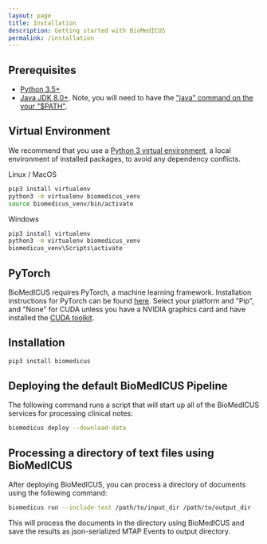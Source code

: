 ```yaml
---
layout: page
title: Installation
description: Getting started with BioMedICUS
permalink: /installation
---
```


## Prerequisites

- [Python 3.5+](https://www.python.org/)
- [Java JDK 8.0+](https://adoptopenjdk.net/index.html). Note, you will need to have the ["java" command on the your "$PATH"](https://www.java.com/en/download/help/path.xml).

## Virtual Environment

We recommend that you use a [Python 3 virtual environment](https://docs.python-guide.org/dev/virtualenvs/#lower-level-virtualenv), a local environment of installed packages, to avoid any dependency conflicts.

Linux / MacOS
```bash
pip3 install virtualenv
python3 -m virtualenv biomedicus_venv
source biomedicus_venv/bin/activate
```

Windows
```bat
pip3 install virtualenv
python3 -m virtualenv biomedicus_venv
biomedicus_venv\Scripts\activate
```

## PyTorch

BioMedICUS requires PyTorch, a machine learning framework. Installation instructions for PyTorch can be found [here](https://pytorch.org/get-started/locally/). Select your platform and "Pip", and "None" for CUDA unless you have a NVIDIA graphics card and have installed the [CUDA toolkit](https://developer.nvidia.com/cuda-downloads).

## Installation

```bash
pip3 install biomedicus
```

## Deploying the default BioMedICUS Pipeline

The following command runs a script that will start up all of the BioMedICUS services for processing clinical notes:

```bash
biomedicus deploy --download-data
```

## Processing a directory of text files using BioMedICUS

After deploying BioMedICUS, you can process a directory of documents using the following command:

```bash
biomedicus run --include-text /path/to/input_dir /path/to/output_dir
```

This will process the documents in the directory using BioMedICUS and save the results as json-serialized MTAP Events to output directory.

